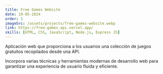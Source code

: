 ```yaml
---
title: Free Games Website
date: 19-05-2024
order: 1
imageSrc: /assets/projects/free-games-website.webp
link: https://free-games-api.vercel.app/
skills: [HTML, CSS, JavaScript, Node.js, Express JS]
---
```


Aplicación web que proporciona a los usuarios una colección de juegos gratuitos recopilados desde una API.

Incorpora varias técnicas y herramientas modernas de desarrollo web para garantizar una experiencia de usuario fluida y eficiente.